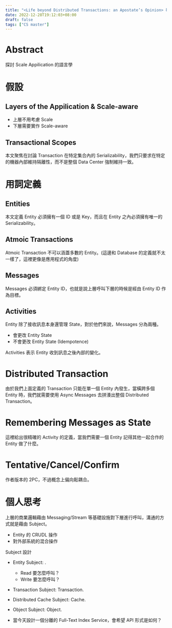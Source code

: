 ```yaml
---
title: "<Life beyond Distributed Transactions: an Apostate’s Opinion> 碩論筆記"
date: 2022-12-28T19:12:03+08:00
draft: false
tags: ["CS master"]
---
```

# Abstract
探討 Scale Appilication 的語言學
# 假設
## Layers of the Appilication & Scale-aware
* 上層不用考慮 Scale
* 下層需要實作 Scale-aware

## Transactional Scopes
本文聚焦在討論 Transaction 在特定集合內的 Serializability，我們只要求在特定的機器內部維持隔離性，而不是整個 Data Center 強制維持一致。

# 用詞定義
## Entities
本文定義 Entity 必須擁有一個 ID 或是 Key，而且在 Entity 之內必須擁有唯一的 Serializability。

## Atmoic Transactions
Atmoic Transaction 不可以涵蓋多數的 Entity。(這邊和 Database 的定義就不太一樣了，這裡更像是應用程式的角度)

## Messages 
Messages 必須綁定 Entity ID，也就是說上層呼叫下層的時候是經由 Entity ID 作為目標。

## Activities
Entity 除了接收訊息本身還管理 State，對於他們來說，Messages 分為兩種。
* 會更改 Entity State
* 不會更改 Entity State (Idempotence)

Activities 表示 Entity 收到訊息之後內部的變化。

# Distributed Transaction
由於我們上面定義的 Transaction 只能在單一個 Entity 內發生，當橫跨多個 Entity 時，我們就需要使用 Async Messages 去拼湊出整個 Distributed Transaction。

# Remembering Messages as State
這裡給出很精確的 Activity 的定義，當我們需要一個 Entity 記得其他一起合作的 Entity 做了什麼。

# Tentative/Cancel/Confirm
作者版本的 2PC，不過概念上偏向鬆耦合。

# 個人思考
上層的商業邏輯藉由 Messaging/Stream 等基礎設施對下層進行呼叫，溝通的方式就是藉由 Subject。
* Entity 的 CRUDL 操作
* 對外部系統的混合操作

Subject 設計
* Entity Subject: <Entity>.<PK>
    * Read 要怎麼呼叫？
    * Write 要怎麼呼叫？
* Transaction Subject: Transaction.<ID>
* Distributed Cache Subject: Cache.<PK>
* Object Subject: Object.<PK>

* 當今天設計一個分離的 Full-Text Index Service，會希望 API 形式是如何？



